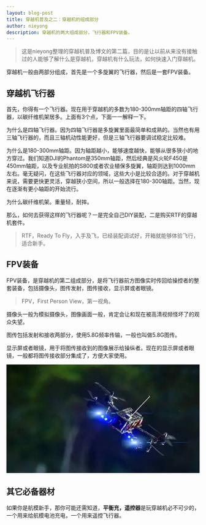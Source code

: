 ```yaml
---
layout: blog-post
title: 穿越机普及之二：穿越机的组成部分
author: nieyong
description: 穿越机的两大组成部分，飞行器和FPV装备。
---
```


> 这是nieyong整理的穿越机普及博文的第二篇，目的是让以前从来没有接触过的人能够了解什么是穿越机，穿越机有什么玩法，如何快速入门穿越机。

穿越机一般由两部分组成，首先是一个多旋翼的飞行器，然后是一套FPV装备。

## 穿越机飞行器
首先，你得有一个飞行器。现在用于穿越机的多数为180-300mm轴距的四轴飞行器，以碳纤维机架居多。上面有3个点，下面一一解释一下。

为什么是四轴飞行器。因为四轴飞行器是多旋翼里面最简单和成熟的。当然也有用三轴飞行器的，而且三轴机动性能更好，但是三轴飞行器要调试稳定比较难。

为什么是180-300mm轴距。因为轴距越小，能够速度越快，能够从很多狭小的地方穿过。我们知道DJI的Phantom是350mm轴距，然后经典是风火轮F450是450mm轴距，以及专业航拍的S800或者农业植保多旋翼，轴距则达到1000mm左右。毫无疑问，在这些飞行器对应的领域，这些大小是比较合适的。对于穿越机来说，需要更快更灵活，穿越狭小空间，所以一般选择在180-300轴距。当然，现在逐渐有更小轴距的开始流行。

为什么碳纤维机架。重量轻，耐摔。

那么，如何去获得这样的飞行器呢？一是完全自己DIY装配，二是购买RTF的穿越机套件。

> RTF，Ready To Fly，入手及飞，已经装配调试好，开箱就能够体验飞行，适合新手。

## FPV装备

FPV装备，是穿越机的第二组成部分，是将飞行器前方图像实时传回给操控者的整套装备，包括摄像头，图传发射，图传接收，显示屏或者眼镜。

> FPV，First Person View，第一视角。

摄像头一般为模拟摄像头，图像画面一般，肯定会让和现在被高清视频怪坏了的观众失望。

图传包括发射和接收两部分，使用5.8G频率传输，一般也叫做5.8G图传。

显示屏或者眼镜，用于将图传接收到的图像展示给操纵者。现在的显示屏或者眼镜，一般都将图传接收部分集成了，方便大家使用。

![](/assets/img/drone-racing-8.jpg)

## 其它必备器材
如果你是航模新手，那你可能还需知道，**平衡充，遥控器**是玩穿越机必不可少的，一个用来给航模电池充电，一个用来遥控飞行器。
